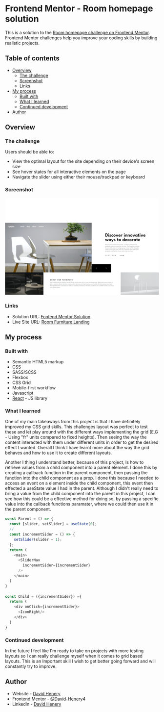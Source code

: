 # Frontend Mentor - Room homepage solution

This is a solution to the [Room homepage challenge on Frontend Mentor](https://www.frontendmentor.io/challenges/room-homepage-BtdBY_ENq). Frontend Mentor challenges help you improve your coding skills by building realistic projects. 

## Table of contents

- [Overview](#overview)
  - [The challenge](#the-challenge)
  - [Screenshot](#screenshot)
  - [Links](#links)
- [My process](#my-process)
  - [Built with](#built-with)
  - [What I learned](#what-i-learned)
  - [Continued development](#continued-development)
- [Author](#author)

## Overview

### The challenge

Users should be able to:

- View the optimal layout for the site depending on their device's screen size
- See hover states for all interactive elements on the page
- Navigate the slider using either their mouse/trackpad or keyboard

### Screenshot

![desktop](./readme-image/desktop-screenshot.png)

### Links

- Solution URL: [Fontend Mentor Solution](https://www.frontendmentor.io/solutions/roomhomepage-cssgrid-sass-react-reacthooks-jsx-responsive-kAQD_BZ0a0)
- Live Site URL: [Room Furniture Landing](https://room-furniture-landing.netlify.app)

## My process

### Built with

- Semantic HTML5 markup
- CSS
- SASS/SCSS
- Flexbox
- CSS Grid
- Mobile-first workflow
- Javascript
- [React](https://reactjs.org/) - JS library

### What I learned

One of my main takeaways from this project is that I have definitely improved my CSS grid skills. This challenges layout was perfect to test these and let play around with the different ways implementing the grid (E.G - Using "fr" units compared to fixed heights). Then seeing the way the content interacted with them under different units in order to get the desired effect I wanted. Overall I think I have learnt more about the way the grid behaves and how to use it to create different layouts.

Another I thing I understand better, because of this project, Is how to retrieve values from a child component into a parent element. I done this by creating a callback function in the parent component, then passing the function into the child component as a prop. I done this because I needed to access an event on a element inside the child component, this event then effected a useState value I had in the parent. Although I didn't really need to bring a value from the child component into the parent in this project, I can see how this could be a effective method for doing so, by passing a specific value into the callback functions paramater, where we could then use it in the parent component.

```js
const Parent = () => {
  const [slider, setSlider] = useState(0);
  //
  const incrementSider = () => {
    setSlider(slider + 1);
  };
  return (
    <main>
      <SliderNav
        incrementSider={incrementSider}
      />
    </main>
  )
}

const Child = ({incrementSider}) ={
  return (
    <div onClick={incrementSider}>
      <IconRight/>
    </div>
  ) 
}
```

### Continued development

In the future I feel like I'm ready to take on projects with more testing layouts so I can really challenge myself when it comes to grid based layouts. This is an Important skill I wish to get better going forward and will constantly try to improve.

## Author

- Website - [David Henery](https://www.your-site.com)
- Frontend Mentor - [@David-Henery4](https://www.frontendmentor.io/profile/David-Henery4)
- LinkedIn - [David Henery](https://www.linkedin.com/in/david-henery-725458241)


